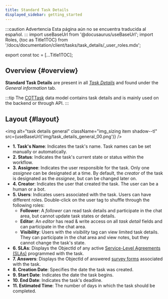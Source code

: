 ```yaml
---
title: Standard Task Details
displayed_sidebar: getting_started
---
```


:::caution Advertencia
Esta página aún no se encuentra traducida al español.
:::
import useBaseUrl from '@docusaurus/useBaseUrl'; 
import Roles, {toc as Title1TOC} from '/docs/documentation/client/tasks/task_details/_user_roles.mdx';

export const toc = [...Title1TOC];

## Overview {#overview}
**Standard Task Details** are present in all [_Task Details_](/docs/documentation/client/tasks/task_details) and found under the _General information_ tab.

:::tip
The [COTTask](/docs/documentation/models/tasks/model_tasks) data model contains task details and is mainly used on the backend or through API.
:::

## Layout {#layout}

<div className="container">
<div className="row">
<div className="col col--6">

<img alt="task details general" className="img_sizing item shadow--tl" src={useBaseUrl('img/task_details_general_00.png')} />
<br/>

</div>
<div className="col col--6">

- **<span className="badge badge--danger">1.</span> Task's Name**: Indicates the task's name. Task names can be set manually or automatically.
- **<span className="badge badge--danger">2.</span> Status**: Indicates the task's current state or status within the workflow.
- **<span className="badge badge--danger">3.</span> Assignee**: Indicates the user responsible for the task. Only one _assignee_ can be designated at a time. By default, the _creator_ of the task is designated as the _assignee_, but can be changed later on.
- **<span className="badge badge--danger">4.</span> Creator**: Indicates the user that created the task. The user can be a human or a bot.
- **<span className="badge badge--danger">5.</span> Users**: Indicates users associated with the task. Users can have different roles. Double-click on the user tag to shuffle through the following roles:
    - **Follower**: A _follower_ can read task details and participate in the chat area, but cannot update task states or details.
    - **Editor**: An _editor_ has read & write access on all _task detail_ fields and can participate in the chat area.
    - **Visibility**: Users with the _visibility_ tag can view limited task details. They can participate in the chat area and view notes, but they cannot change the task's state.
- **<span className="badge badge--danger">6.</span> SLAs**: Displays the ObjectId of any active [Service-Level Agreements (SLAs)](/docs/documentation/automation/sla) programmed with the task.
- **<span className="badge badge--danger">7.</span> Answers**: Displays the ObjectId of answered [survey forms](/docs/documentation/client/surveys) associated with the task.
- **<span className="badge badge--danger">8.</span> Creation Date**: Specifies the date the task was created.
- **<span className="badge badge--danger">9.</span> Start Date**: Indicates the date the task begins.
- **<span className="badge badge--danger">10.</span> End Date**: Indicates the task's deadline.
- **<span className="badge badge--danger">11.</span> Estimated Time**: The number of days in which the task should be completed.


</div>
</div>
</div>



